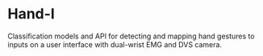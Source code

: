 # Hand-I

Classification models and API for detecting and mapping hand gestures to inputs on a user interface with dual-wrist EMG and DVS camera.

